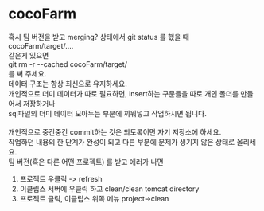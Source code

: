 # cocoFarm

혹시 팀 버전을 받고 merging?  상태에서 git status 를 했을 때<br>
  cocoFarm/target/....<br>
같은게 있으면<br>
  git rm -r --cached cocoFarm/target/<br>
를 써 주세요.<br>
데이터 구조는 항상 최신으로 유지하세요.<br>
개인적으로 더미 데이터가 따로 필요하면, insert하는 구문들을 따로 개인 폴더를 만들어서 저장하거나<br>
  sql파일의 더미 데이터 모아두는 부분에 끼워넣고 작업하시면 됩니다.<br><br>
개인적으로 중간중간 commit하는 것은 되도록이면 자기 저장소에 하세요.<br>
작업하던 내용의 한 단계가 완성이 되고 다른 부분에 문제가 생기지 않은 상태로 올리세요.<br>
팀 버전(혹은 다른 어떤 프로젝트) 를 받고 에러가 나면<br>
  1. 프로젝트 우클릭 -> refresh<br>
  2. 이클립스 서버에 우클릭 하고 clean/clean tomcat directory<br>
  3. 프로젝트 클릭, 이클립스 위쪽 메뉴 project->clean<br>
